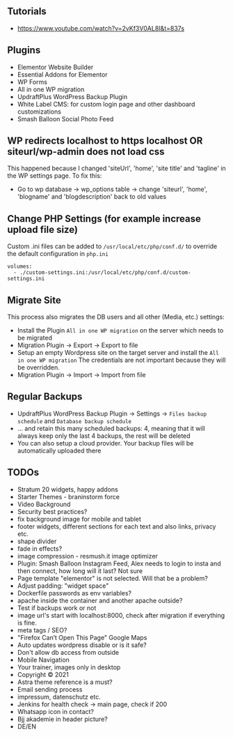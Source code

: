 

## Tutorials
 * https://www.youtube.com/watch?v=2vKf3V0AL8I&t=837s

## Plugins
 * Elementor Website Builder
 * Essential Addons for Elementor
 * WP Forms
 * All in one WP migration
 * UpdraftPlus WordPress Backup Plugin
 * White Label CMS: for custom login page and other dashboard customizations
 * Smash Balloon Social Photo Feed 

## WP redirects localhost to https localhost OR siteurl/wp-admin does not load css
This happened because I changed 'siteUrl', 'home', 'site title' and 'tagline' in the WP settings page.
To fix this: 
 * Go to wp database -> wp_options table -> change 'siteurl', 'home', 'blogname' and 'blogdescription' back to old values

## Change PHP Settings (for example increase upload file size)
Custom .ini files can be added to `/usr/local/etc/php/conf.d/` to override the default configuration in `php.ini`

    volumes:
      - ./custom-settings.ini:/usr/local/etc/php/conf.d/custom-settings.ini

## Migrate Site
This process also migrates the DB users and all other (Media, etc.) settings:
 * Install the Plugin `All in one WP migration` on the server which needs to be migrated
 * Migration Plugin -> Export -> Export to file
 * Setup an empty Wordpress site on the target server and install the `All in one WP migration`
   The credentials are not important because they will be overridden.
 * Migration Plugin -> Import -> Import from file

## Regular Backups
 * UpdraftPlus WordPress Backup Plugin -> Settings -> `Files backup schedule` and `Database backup schedule`
 * ... and retain this many scheduled backups: 4, meaning that it will always keep only the last 4 backups, the rest will be deleted
 * You can also setup a cloud provider. Your backup files will be automatically uploaded there

## TODOs

 * Stratum 20 widgets, happy addons
 * Starter Themes - braninstorm force
 * Video Background
 * Security best practices?
 * fix background image for mobile and tablet
 * footer widgets, different sections for each text and also links, privacy etc.
 * shape divider
 * fade in effects?
 * image compression - resmush.it image optimizer
 * Plugin: Smash Balloon Instagram Feed, Alex needs to login to insta and then connect, how long will it last? Not sure
 * Page template "elementor" is not selected. Will that be a problem?
 * Adjust padding: "widget space"
 * Dockerfile passwords as env variables?
 * apache inside the container and another apache outside?
 * Test if backups work or not
 * image url's start with localhost:8000, check after migration if everything is fine.
 * meta tags / SEO?
 * "Firefox Can’t Open This Page" Google Maps
 * Auto updates wordpress disable or is it safe?
 * Don't allow db access from outside
 * Mobile Navigation
 * Your trainer, images only in desktop
 * Copyright  © 2021
 * Astra theme reference is a must?
 * Email sending process
 * impressum, datenschutz etc.
 * Jenkins for health check -> main page, check if 200
 * Whatsapp icon in contact?
 * Bjj akademie in header picture?
 * DE/EN